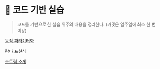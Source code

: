 # 🚀 코드 기반 실습
> 코드를 기반으로 한 실습 위주의 내용을 정리한다. (커밋은 일주일에 최소 한 번 이상) 

[동작 파라미터화](https://github.com/pia2011/Code-In-Lab/pull/6)

[람다 표현식](https://github.com/pia2011/Code-In-Lab/pull/7)

[스트림 소개](https://github.com/pia2011/Code-In-Lab/pull/8)
